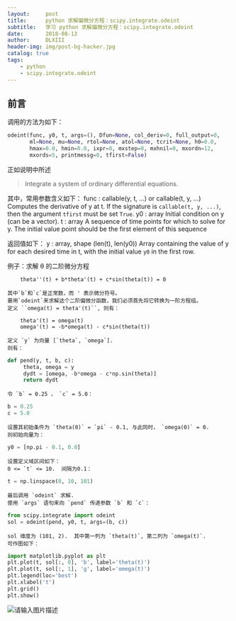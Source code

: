 ```yaml
---
layout:     post
title:      python 求解偏微分方程：scipy.integrate.odeint
subtitle:   学习 python 求解偏微分方程：scipy.integrate.odeint
date:       2018-08-13
author:     DLXIII
header-img: img/post-bg-hacker.jpg
catalog: true
tags:
    - python
    - scipy.integrate.odeint
---
```



## 前言

调用的方法为如下：

~~~ python
odeint(func, y0, t, args=(), Dfun=None, col_deriv=0, full_output=0,
       ml=None, mu=None, rtol=None, atol=None, tcrit=None, h0=0.0,
       hmax=0.0, hmin=0.0, ixpr=0, mxstep=0, mxhnil=0, mxordn=12,
       mxords=5, printmessg=0, tfirst=False)
~~~

正如说明中所述

> Integrate a system of ordinary differential equations.


<!--more-->


其中，常用参数含义如下：
    func : callable(y, t, ...) or callable(t, y, ...)
        Computes the derivative of y at t.
        If the signature is ``callable(t, y, ...)``, then the argument
        `tfirst` must be set ``True``.
    y0 : array
        Initial condition on y (can be a vector).
    t : array
        A sequence of time points for which to solve for y.  The initial
        value point should be the first element of this sequence


返回值如下：
    y : array, shape (len(t), len(y0))
        Array containing the value of y for each desired time in t,
        with the initial value `y0` in the first row.


例子：求解 θ 的二阶微分方程

        theta''(t) + b*theta'(t) + c*sin(theta(t)) = 0

    其中`b`和`c`是正常数，而 ' 表示微分符号。  
    要用`odeint`来求解这个二阶偏微分函数，我们必须首先将它转换为一阶方程组。  
    定义 ``omega(t) = theta'(t)``, 则有：

        theta'(t) = omega(t)
        omega'(t) = -b*omega(t) - c*sin(theta(t))

    定义 `y` 为向量 [`theta`, `omega`].  
    则有：

~~~ python
def pend(y, t, b, c):
     theta, omega = y
     dydt = [omega, -b*omega - c*np.sin(theta)]
     return dydt
~~~
   
    令 `b` = 0.25 ， `c` = 5.0：

~~~ python
b = 0.25
c = 5.0
~~~

    设置其初始条件为 `theta(0)` = `pi` - 0.1, 与此同时， `omega(0)` = 0.  
    则初始向量为：

~~~ python
y0 = [np.pi - 0.1, 0.0]
~~~

    设置定义域区间如下：
    0 <= `t` <= 10.  间隔为0.1：

~~~ python
t = np.linspace(0, 10, 101)
~~~

    最后调用 `odeint` 求解.  
    使用 `args` 语句来向 `pend` 传递参数 `b` 和 `c`：

~~~ python
from scipy.integrate import odeint
sol = odeint(pend, y0, t, args=(b, c))
~~~

    sol 维度为 (101, 2).  其中第一列为 `theta(t)`, 第二列为 `omega(t)`.  
    可作图如下：

~~~ python
import matplotlib.pyplot as plt
plt.plot(t, sol[:, 0], 'b', label='theta(t)')
plt.plot(t, sol[:, 1], 'g', label='omega(t)')
plt.legend(loc='best')
plt.xlabel('t')
plt.grid()
plt.show()
~~~

![请输入图片描述][1]


  [1]: https://docs.scipy.org/doc/scipy/reference/_images/scipy-integrate-odeint-1.png